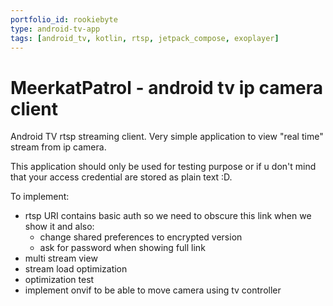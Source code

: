 ```yaml
---
portfolio_id: rookiebyte
type: android-tv-app
tags: [android_tv, kotlin, rtsp, jetpack_compose, exoplayer]
---
```


# MeerkatPatrol - android tv ip camera client

Android TV rtsp streaming client. Very simple application to view "real time" stream from ip camera.

This application should only be used for testing purpose or if u don't mind that your access credential are stored as plain text :D. 

To implement:
- rtsp URI contains basic auth so we need to obscure this link when we show it and also:
  - change shared preferences to encrypted version
  - ask for password when showing full link
- multi stream view
- stream load optimization
- optimization test
- implement onvif to be able to move camera using tv controller
